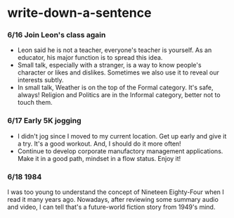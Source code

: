 # write-down-a-sentence
### 6/16 Join Leon's class again
- Leon said he is not a teacher, everyone's teacher is yourself. As an educator, his major function is to spread this idea.
- Small talk, especially with a stranger, is a way to know people's character or likes and dislikes. Sometimes we also use it to reveal our interests subtly.
- In small talk, Weather is on the top of the Formal category. It's safe, always! Religion and Politics are in the Informal category, better not to touch them.

### 6/17 Early 5K jogging
- I didn't jog since I moved to my current location. Get up early and give it a try. It's a good workout. And, I should do it more often!
- Continue to develop corporate manufactory management applications. Make it in a good path, mindset in a flow status. Enjoy it!

### 6/18 1984
I was too young to understand the concept of Nineteen Eighty-Four when I  read it many years ago. Nowadays, after reviewing some summary audio and video, I can tell that's a future-world fiction story from 1949's mind.
